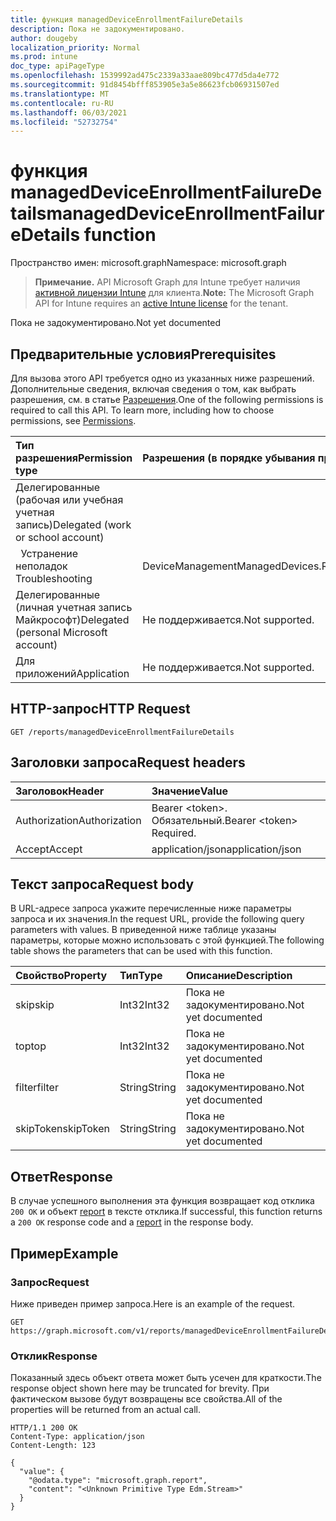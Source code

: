 ```yaml
---
title: функция managedDeviceEnrollmentFailureDetails
description: Пока не задокументировано.
author: dougeby
localization_priority: Normal
ms.prod: intune
doc_type: apiPageType
ms.openlocfilehash: 1539992ad475c2339a33aae809bc477d5da4e772
ms.sourcegitcommit: 91d8454bfff853905e3a5e86623fcb06931507ed
ms.translationtype: MT
ms.contentlocale: ru-RU
ms.lasthandoff: 06/03/2021
ms.locfileid: "52732754"
---
```

# <a name="manageddeviceenrollmentfailuredetails-function"></a><span data-ttu-id="e0506-103">функция managedDeviceEnrollmentFailureDetails</span><span class="sxs-lookup"><span data-stu-id="e0506-103">managedDeviceEnrollmentFailureDetails function</span></span>

<span data-ttu-id="e0506-104">Пространство имен: microsoft.graph</span><span class="sxs-lookup"><span data-stu-id="e0506-104">Namespace: microsoft.graph</span></span>

> <span data-ttu-id="e0506-105">**Примечание.** API Microsoft Graph для Intune требует наличия [активной лицензии Intune](https://go.microsoft.com/fwlink/?linkid=839381) для клиента.</span><span class="sxs-lookup"><span data-stu-id="e0506-105">**Note:** The Microsoft Graph API for Intune requires an [active Intune license](https://go.microsoft.com/fwlink/?linkid=839381) for the tenant.</span></span>

<span data-ttu-id="e0506-106">Пока не задокументировано.</span><span class="sxs-lookup"><span data-stu-id="e0506-106">Not yet documented</span></span>

## <a name="prerequisites"></a><span data-ttu-id="e0506-107">Предварительные условия</span><span class="sxs-lookup"><span data-stu-id="e0506-107">Prerequisites</span></span>
<span data-ttu-id="e0506-p101">Для вызова этого API требуется одно из указанных ниже разрешений. Дополнительные сведения, включая сведения о том, как выбрать разрешения, см. в статье [Разрешения](/graph/permissions-reference).</span><span class="sxs-lookup"><span data-stu-id="e0506-p101">One of the following permissions is required to call this API. To learn more, including how to choose permissions, see [Permissions](/graph/permissions-reference).</span></span>

|<span data-ttu-id="e0506-110">Тип разрешения</span><span class="sxs-lookup"><span data-stu-id="e0506-110">Permission type</span></span>|<span data-ttu-id="e0506-111">Разрешения (в порядке убывания привилегий)</span><span class="sxs-lookup"><span data-stu-id="e0506-111">Permissions (from most to least privileged)</span></span>|
|:---|:---|
|<span data-ttu-id="e0506-112">Делегированные (рабочая или учебная учетная запись)</span><span class="sxs-lookup"><span data-stu-id="e0506-112">Delegated (work or school account)</span></span>||
| <span data-ttu-id="e0506-113">&nbsp;&nbsp;Устранение неполадок</span><span class="sxs-lookup"><span data-stu-id="e0506-113">&nbsp; &nbsp; Troubleshooting</span></span> | <span data-ttu-id="e0506-114">DeviceManagementManagedDevices.ReadWrite.All</span><span class="sxs-lookup"><span data-stu-id="e0506-114">DeviceManagementManagedDevices.ReadWrite.All</span></span>|
|<span data-ttu-id="e0506-115">Делегированные (личная учетная запись Майкрософт)</span><span class="sxs-lookup"><span data-stu-id="e0506-115">Delegated (personal Microsoft account)</span></span>|<span data-ttu-id="e0506-116">Не поддерживается.</span><span class="sxs-lookup"><span data-stu-id="e0506-116">Not supported.</span></span>|
|<span data-ttu-id="e0506-117">Для приложений</span><span class="sxs-lookup"><span data-stu-id="e0506-117">Application</span></span>|<span data-ttu-id="e0506-118">Не поддерживается.</span><span class="sxs-lookup"><span data-stu-id="e0506-118">Not supported.</span></span>|

## <a name="http-request"></a><span data-ttu-id="e0506-119">HTTP-запрос</span><span class="sxs-lookup"><span data-stu-id="e0506-119">HTTP Request</span></span>
<!-- {
  "blockType": "ignored"
}
-->
``` http
GET /reports/managedDeviceEnrollmentFailureDetails
```

## <a name="request-headers"></a><span data-ttu-id="e0506-120">Заголовки запроса</span><span class="sxs-lookup"><span data-stu-id="e0506-120">Request headers</span></span>
|<span data-ttu-id="e0506-121">Заголовок</span><span class="sxs-lookup"><span data-stu-id="e0506-121">Header</span></span>|<span data-ttu-id="e0506-122">Значение</span><span class="sxs-lookup"><span data-stu-id="e0506-122">Value</span></span>|
|:---|:---|
|<span data-ttu-id="e0506-123">Authorization</span><span class="sxs-lookup"><span data-stu-id="e0506-123">Authorization</span></span>|<span data-ttu-id="e0506-124">Bearer &lt;token&gt;. Обязательный.</span><span class="sxs-lookup"><span data-stu-id="e0506-124">Bearer &lt;token&gt; Required.</span></span>|
|<span data-ttu-id="e0506-125">Accept</span><span class="sxs-lookup"><span data-stu-id="e0506-125">Accept</span></span>|<span data-ttu-id="e0506-126">application/json</span><span class="sxs-lookup"><span data-stu-id="e0506-126">application/json</span></span>|

## <a name="request-body"></a><span data-ttu-id="e0506-127">Текст запроса</span><span class="sxs-lookup"><span data-stu-id="e0506-127">Request body</span></span>
<span data-ttu-id="e0506-128">В URL-адресе запроса укажите перечисленные ниже параметры запроса и их значения.</span><span class="sxs-lookup"><span data-stu-id="e0506-128">In the request URL, provide the following query parameters with values.</span></span>
<span data-ttu-id="e0506-129">В приведенной ниже таблице указаны параметры, которые можно использовать с этой функцией.</span><span class="sxs-lookup"><span data-stu-id="e0506-129">The following table shows the parameters that can be used with this function.</span></span>

|<span data-ttu-id="e0506-130">Свойство</span><span class="sxs-lookup"><span data-stu-id="e0506-130">Property</span></span>|<span data-ttu-id="e0506-131">Тип</span><span class="sxs-lookup"><span data-stu-id="e0506-131">Type</span></span>|<span data-ttu-id="e0506-132">Описание</span><span class="sxs-lookup"><span data-stu-id="e0506-132">Description</span></span>|
|:---|:---|:---|
|<span data-ttu-id="e0506-133">skip</span><span class="sxs-lookup"><span data-stu-id="e0506-133">skip</span></span>|<span data-ttu-id="e0506-134">Int32</span><span class="sxs-lookup"><span data-stu-id="e0506-134">Int32</span></span>|<span data-ttu-id="e0506-135">Пока не задокументировано.</span><span class="sxs-lookup"><span data-stu-id="e0506-135">Not yet documented</span></span>|
|<span data-ttu-id="e0506-136">top</span><span class="sxs-lookup"><span data-stu-id="e0506-136">top</span></span>|<span data-ttu-id="e0506-137">Int32</span><span class="sxs-lookup"><span data-stu-id="e0506-137">Int32</span></span>|<span data-ttu-id="e0506-138">Пока не задокументировано.</span><span class="sxs-lookup"><span data-stu-id="e0506-138">Not yet documented</span></span>|
|<span data-ttu-id="e0506-139">filter</span><span class="sxs-lookup"><span data-stu-id="e0506-139">filter</span></span>|<span data-ttu-id="e0506-140">String</span><span class="sxs-lookup"><span data-stu-id="e0506-140">String</span></span>|<span data-ttu-id="e0506-141">Пока не задокументировано.</span><span class="sxs-lookup"><span data-stu-id="e0506-141">Not yet documented</span></span>|
|<span data-ttu-id="e0506-142">skipToken</span><span class="sxs-lookup"><span data-stu-id="e0506-142">skipToken</span></span>|<span data-ttu-id="e0506-143">String</span><span class="sxs-lookup"><span data-stu-id="e0506-143">String</span></span>|<span data-ttu-id="e0506-144">Пока не задокументировано.</span><span class="sxs-lookup"><span data-stu-id="e0506-144">Not yet documented</span></span>|



## <a name="response"></a><span data-ttu-id="e0506-145">Ответ</span><span class="sxs-lookup"><span data-stu-id="e0506-145">Response</span></span>
<span data-ttu-id="e0506-146">В случае успешного выполнения эта функция возвращает код отклика `200 OK` и объект [report](../resources/intune-shared-report.md) в тексте отклика.</span><span class="sxs-lookup"><span data-stu-id="e0506-146">If successful, this function returns a `200 OK` response code and a [report](../resources/intune-shared-report.md) in the response body.</span></span>

## <a name="example"></a><span data-ttu-id="e0506-147">Пример</span><span class="sxs-lookup"><span data-stu-id="e0506-147">Example</span></span>
### <a name="request"></a><span data-ttu-id="e0506-148">Запрос</span><span class="sxs-lookup"><span data-stu-id="e0506-148">Request</span></span>
<span data-ttu-id="e0506-149">Ниже приведен пример запроса.</span><span class="sxs-lookup"><span data-stu-id="e0506-149">Here is an example of the request.</span></span>
``` http
GET https://graph.microsoft.com/v1/reports/managedDeviceEnrollmentFailureDetails(skip=4,top=3,filter='parameterValue',skipToken='parameterValue')
```

### <a name="response"></a><span data-ttu-id="e0506-150">Отклик</span><span class="sxs-lookup"><span data-stu-id="e0506-150">Response</span></span>
<span data-ttu-id="e0506-151">Показанный здесь объект ответа может быть усечен для краткости.</span><span class="sxs-lookup"><span data-stu-id="e0506-151">The response object shown here may be truncated for brevity.</span></span> <span data-ttu-id="e0506-152">При фактическом вызове будут возвращены все свойства.</span><span class="sxs-lookup"><span data-stu-id="e0506-152">All of the properties will be returned from an actual call.</span></span>

``` http
HTTP/1.1 200 OK
Content-Type: application/json
Content-Length: 123

{
  "value": {
    "@odata.type": "microsoft.graph.report",
    "content": "<Unknown Primitive Type Edm.Stream>"
  }
}
```










